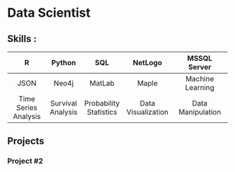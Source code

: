 # Data Scientist

## Skills :

|             R             |         Python         |             SQL             |         NetLogo         |      MSSQL Server      |
| :---------------------------: | :------------------------: | :------------------------------: | :-------------------------: | :------------------------: |
|           JSON           |         Neo4j         |            MatLab            |          Maple          |    Machine Learning    |
| Time Series<br />Analysis | Survival<br />Analysis | Probability<br /> Statistics | Data<br />Visualization | Data<br />Manipulation |


## Projects

### Project #2
